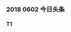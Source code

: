 ### 2018 0602 今日头条

#### T1

<img href = "https://github.com/sunjunee/contest_code/blob/master/toutiao/T1.jpg">